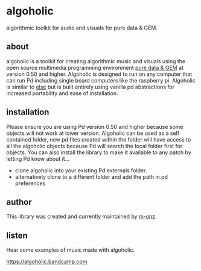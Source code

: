 # algoholic

algorithmic toolkit for audio and visuals for pure data &amp; GEM.

## about

algoholic is a toolkit for creating algorithmic music and visuals using the open source multimedia programming environment [pure data & GEM](https://puredata.info) at version 0.50 and higher. Algoholic is designed to run on any computer that can run Pd including single board computers like the raspberry pi. Algoholic is similar to [else](https://github.com/porres/pd-else) but is built entirely using vanilla pd abstractions for increased portability and ease of installation.

## installation

Please ensure you are using Pd version 0.50 and higher because some objects will not work at lower version. Algoholic can be used as a self contained folder, new pd files created within the folder will have access to all the algoholic objects because Pd will search the local folder first for objects. You can also install the library to make it available to any patch by letting Pd know about it...

* clone algoholic into your existing Pd externals folder.
* alternatively clone to a different folder and add the path in pd preferences

## author

This library was created and currently maintained by [m-onz](https://m-onz.net).

## listen

Hear some examples of music made with algoholic.

https://algoholic.bandcamp.com
